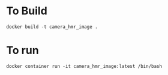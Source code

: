 # To Build

```console
docker build -t camera_hmr_image .
```

# To run
```console
docker container run -it camera_hmr_image:latest /bin/bash
```
